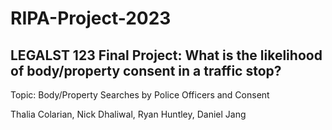 # RIPA-Project-2023

## LEGALST 123 Final Project: What is the likelihood of body/property consent in a traffic stop?

Topic: Body/Property Searches by Police Officers and Consent

Thalia Colarian, Nick Dhaliwal, Ryan Huntley, Daniel Jang
